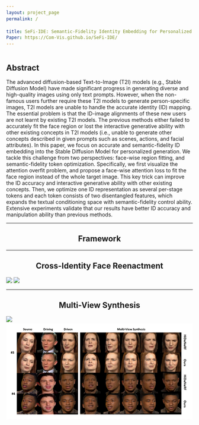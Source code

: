 ```yaml
---
layout: project_page
permalink: /

title: SeFi-IDE: Semantic-Fidelity Identity Embedding for Personalized Diffusion-Based Generation
Paper: https://Com-Vis.github.io/SeFi-IDE/
---
```


<div class="columns is-centered has-text-centered">
    <div class="column is-four-fifths">
        <h2>Abstract</h2>
        <div class="content has-text-justified">
The advanced diffusion-based Text-to-Image (T2I) models (e.g., Stable Diffusion Model) have made significant progress in generating diverse and high-quality images using only text prompts. However, when the non-famous users further require these T2I models to generate person-specific images, T2I models are unable to handle the accurate identity (ID) mapping. The essential problem is that the ID-image alignments of these new users are not learnt by existing T2I models. The previous methods either failed to accurately fit the face region or lost the interactive generative ability with other existing concepts in T2I models (i.e., unable to generate other concepts described in given prompts such as scenes, actions, and facial attributes). In this paper, we focus on accurate and semantic-fidelity ID embedding into the Stable Diffusion Model for personalized generation. We tackle this challenge from two perspectives: face-wise region fitting, and semantic-fidelity token optimization. Specifically, we first visualize the attention overfit problem, and propose a face-wise attention loss to fit the face region instead of the whole target image. This key trick can improve the ID accuracy and interactive generative ability with other existing concepts. Then, we optimize one ID representation as several per-stage tokens and each token consists of two disentangled features, which expands the textual conditioning space with semantic-fidelity control ability. Extensive experiments validate that our results have better ID accuracy and manipulation ability than previous methods.
        </div>
    </div>
</div>

---

## <center> Framework

---

## <center> Cross-Identity Face Reenactment
![](/static/image/demo_0.gif)
![](/static/image/demo_1.gif)

---

## <center> Multi-View Synthesis
![](/static/image/demo_2.gif)
![](/static/image/demo_3.gif)
